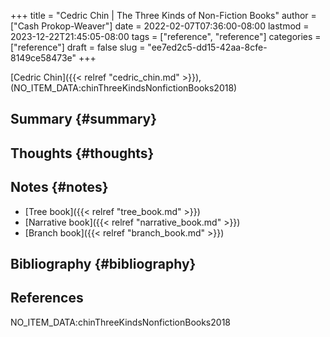 +++
title = "Cedric Chin | The Three Kinds of Non-Fiction Books"
author = ["Cash Prokop-Weaver"]
date = 2022-02-07T07:36:00-08:00
lastmod = 2023-12-22T21:45:05-08:00
tags = ["reference", "reference"]
categories = ["reference"]
draft = false
slug = "ee7ed2c5-dd15-42aa-8cfe-8149ce58473e"
+++

[Cedric Chin]({{< relref "cedric_chin.md" >}}), (NO_ITEM_DATA:chinThreeKindsNonfictionBooks2018)


## Summary {#summary}


## Thoughts {#thoughts}


## Notes {#notes}

-   [Tree book]({{< relref "tree_book.md" >}})
-   [Narrative book]({{< relref "narrative_book.md" >}})
-   [Branch book]({{< relref "branch_book.md" >}})


## Bibliography {#bibliography}

## References

<style>.csl-entry{text-indent: -1.5em; margin-left: 1.5em;}</style><div class="csl-bib-body">
  <div class="csl-entry">NO_ITEM_DATA:chinThreeKindsNonfictionBooks2018</div>
</div>
